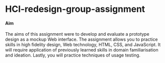 # HCI-redesign-group-assignment

#### Aim 
The aims of this assignment were to develop and evaluate a prototype design as a mockup Web 
interface. The assignment allows you to practice skills in high fidelity design, Web technology, 
HTML, CSS, and JavaScript.  It will require application of previously learned skills in domain 
familiarisation and ideation. Lastly, you will practice techniques of usage testing.
